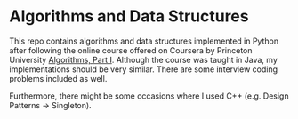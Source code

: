 # Algorithms and Data Structures

This repo contains algorithms and data structures implemented in Python after following the online course offered on Coursera by Princeton University [Algorithms, Part I](https://www.coursera.org/learn/algorithms-part1/home/welcome). Although the course was taught in Java, my implementations should be very similar. There are some interview coding problems included as well.

Furthermore, there might be some occasions where I used C++ (e.g. Design Patterns -> Singleton).
